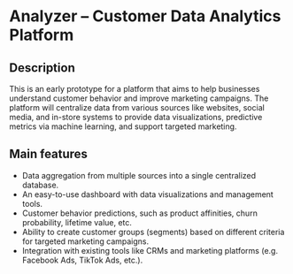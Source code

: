 # Analyzer – Customer Data Analytics Platform
## Description
This is an early prototype for a platform that aims to help businesses understand customer behavior and improve marketing campaigns. The platform will centralize data from various sources like websites, social media, and in-store systems to provide data visualizations, predictive metrics via machine learning, and support targeted marketing.

## Main features
- Data aggregation from multiple sources into a single centralized database.
- An easy-to-use dashboard with data visualizations and management tools.
- Customer behavior predictions, such as product affinities, churn probability, lifetime value, etc.
- Ability to create customer groups (segments) based on different criteria for targeted marketing campaigns.
- Integration with existing tools like CRMs and marketing platforms (e.g. Facebook Ads, TikTok Ads, etc.).